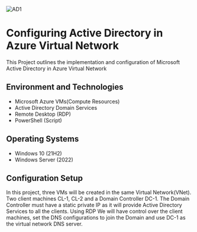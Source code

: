 ![AD1](https://user-images.githubusercontent.com/33810883/207665691-103a8c7d-8e5a-422e-b6ff-843855fb738f.png)
# Configuring Active Directory in Azure Virtual Network
This Project outlines the implementation and configuration of Microsoft Active Directory in Azure Virtual Network 

<h2>Environment and Technologies</h2>

- Microsoft Azure VMs(Compute Resources)
- Active Directory Domain Services
- Remote Desktop (RDP)
- PowerShell (Script)

<h2>Operating Systems</h2>

- Windows 10 (21H2)
- Windows Server (2022)

<h2>Configuration Setup</h2>

In this project, three VMs will be created in the same Virtual Network(VNet). Two client machines CL-1, CL-2 and a Domain Controller DC-1. The Domain Controller must have a static private IP as it will provide Active Directory Services to all the clients. Using RDP We will have control over the client machines, set the DNS configurations to join the Domain and use DC-1 as the virtual network DNS server.
